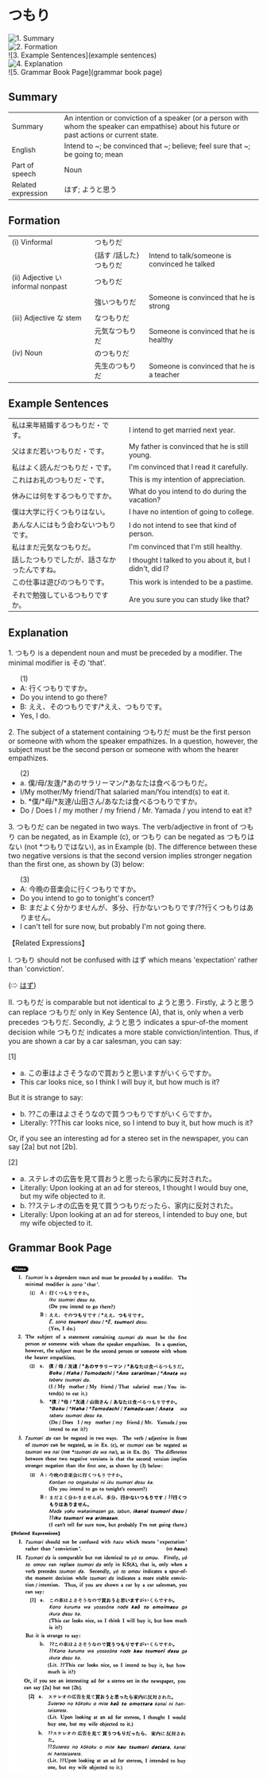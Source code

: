 # つもり

![1. Summary](summary)<br>
![2. Formation](formation)<br>
![3. Example Sentences](example sentences)<br>
![4. Explanation](explanation)<br>
![5. Grammar Book Page](grammar book page)<br>


## Summary

<table><tr>   <td>Summary</td>   <td>An intention or conviction of a speaker (or a person with whom the speaker can empathise) about his future or past actions or current state.</td></tr><tr>   <td>English</td>   <td>Intend to ~; be convinced that ~; believe; feel sure that ~; be going to; mean</td></tr><tr>   <td>Part of speech</td>   <td>Noun</td></tr><tr>   <td>Related expression</td>   <td>はず; ようと思う</td></tr></table>

## Formation

<table class="table"> <tbody><tr class="tr head"> <td class="td"><span class="numbers">(i)</span> <span> <span class="bold">Vinformal</span></span></td> <td class="td"><span class="concept">つもりだ</span> </td> <td class="td"><span>&nbsp;</span></td> </tr> <tr class="tr"> <td class="td"><span>&nbsp;</span></td> <td class="td"><span>{話す /話した} <span class="concept">つもりだ</span></span></td> <td class="td"><span>Intend    to talk/someone is convinced he talked</span></td> </tr> <tr class="tr head"> <td class="td"><span class="numbers">(ii)</span> <span> <span class="bold">Adjective い informal    nonpast</span></span></td> <td class="td"><span class="concept">つもりだ</span> </td> <td class="td"><span>&nbsp;</span></td> </tr> <tr class="tr"> <td class="td"><span>&nbsp;</span></td> <td class="td"><span>強い<span class="concept">つもりだ</span></span> </td> <td class="td"><span>Someone    is convinced that he is strong</span></td> </tr> <tr class="tr head"> <td class="td"><span class="numbers">(iii)</span> <span> <span class="bold">Adjective な stem</span></span></td> <td class="td"><span class="concept">なつもりだ</span> </td> <td class="td"><span>&nbsp;</span></td> </tr> <tr class="tr"> <td class="td"><span>&nbsp;</span></td> <td class="td"><span>元気<span class="concept">なつもりだ</span></span> </td> <td class="td"><span>Someone    is convinced that he is healthy</span></td> </tr> <tr class="tr head"> <td class="td"><span class="numbers">(iv)</span> <span> <span class="bold">Noun</span></span></td> <td class="td"><span class="concept">のつもりだ</span> </td> <td class="td"><span>&nbsp;</span></td> </tr> <tr class="tr"> <td class="td"><span>&nbsp;</span></td> <td class="td"><span>先生<span class="concept">のつもりだ</span></span> </td> <td class="td"><span>Someone    is convinced that he is a teacher</span></td> </tr></tbody></table>

## Example Sentences

<table><tr>   <td>私は来年結婚するつもりだ・です。</td>   <td>I intend to get married next year.</td></tr><tr>   <td>父はまだ若いつもりだ・です。</td>   <td>My father is convinced that he is still young.</td></tr><tr>   <td>私はよく読んだつもりだ・です。</td>   <td>I'm convinced that I read it carefully.</td></tr><tr>   <td>これはお礼のつもりだ・です。</td>   <td>This is my intention of appreciation.</td></tr><tr>   <td>休みには何をするつもりですか。</td>   <td>What do you intend to do during the vacation?</td></tr><tr>   <td>僕は大学に行くつもりはない。</td>   <td>I have no intention of going to college.</td></tr><tr>   <td>あんな人にはもう会わないつもりです。</td>   <td>I do not intend to see that kind of person.</td></tr><tr>   <td>私はまだ元気なつもりだ。</td>   <td>I'm convinced that I'm still healthy.</td></tr><tr>   <td>話したつもりでしたが、話さなかったんですね。</td>   <td>I thought I talked to you about it, but I didn't, did I?</td></tr><tr>   <td>この仕事は遊びのつもりです。</td>   <td>This work is intended to be a pastime.</td></tr><tr>   <td>それで勉強しているつもりですか。</td>   <td>Are you sure you can study like that?</td></tr></table>

## Explanation

<p>1. <span class="cloze">つもり</span> is a dependent noun and must be preceded by a modifier. The minimal modifier is その 'that'.</p>  <ul>(1) <li>A: 行く<span class="cloze">つもりです</span>か。</li> <li>Do you intend to go there?</li> <div class="divide"></div> <li>B: ええ、その<span class="cloze">つもりです</span>/*ええ、<span class="cloze">つもり</span>です。</li> <li>Yes, I do.</li> </ul>  <p>2. The subject of a statement containing <span class="cloze">つもりだ</span> must be the first person or someone with whom the speaker empathizes. In a question, however, the subject must be the second person or someone with whom the hearer empathizes.</p>  <ul>(2) <li>a. 僕/母/友逢/*あのサラリーマン/*あなたは食べる<span class="cloze">つもりだ</span>。</li> <li>I/My mother/My friend/That salaried man/You intend(s) to eat it.</li> <div class="divide"></div> <li>b. *僕/*母/*友達/山田さん/あなたは食べる<span class="cloze">つもりです</span>か。</li> <li>Do / Does I / my mother / my friend / Mr. Yamada / you intend to eat it?</li> </ul>  <p>3. <span class="cloze">つもりだ</span> can be negated in two ways. The verb/adjective in front of <span class="cloze">つもり</span> can be negated, as in Example (c), or <span class="cloze">つもり</span> can be negated as <span class="cloze">つもり</span>はない (not *<span class="cloze">つもり</span>ではない), as in Example (b). The difference between these two negative versions is that the second version implies stronger negation than the first one, as shown by (3) below:</p>  <ul>(3) <li>A: 今晩の音楽会に行く<span class="cloze">つもりです</span>か。</li> <li>Do you intend to go to tonight's concert?</li> <div class="divide"></div> <li>B: まだよく分かりませんが、多分、行かない<span class="cloze">つもりです</span>/??行く<span class="cloze">つもり</span>はありません。</li> <li>I can't tell for sure now, but probably I'm not going there.</li> </ul>  <p>【Related Expressions】</p>  <p>I. <span class="cloze">つもり</span> should not be confused with はず which means 'expectation' rather than 'conviction'.</p>  <p>(⇨ <a href="#㊦ はず">はず</a>)</p>  <p>II. <span class="cloze">つもりだ</span> is comparable but not identical to ようと思う. Firstly, ようと思う can replace <span class="cloze">つもりだ</span> only in Key Sentence (A), that is, only when a verb precedes <span class="cloze">つもりだ</span>. Secondly, ようと思う indicates a spur-of-the moment decision while <span class="cloze">つもりだ</span> indicates a more stable conviction/intention. Thus, if you are shown a car by a car salesman, you can say:</p>  <p>[1]</p>  <ul> <li>a. この車はよさそうなので買おうと思いますがいくらですか。</li> <li>This car looks nice, so I think I will buy it, but how much is it?</li> </ul>  <p>But it is strange to say:</p>  <ul> <li>b. ??この車はよさそうなので買う<span class="cloze">つもりです</span>がいくらですか。</li> <li>Literally: ??This car Iooks nice, so I intend to buy it, but how much is it?</li> </ul>  <p>Or, if you see an interesting ad for a stereo set in the newspaper, you can say [2a] but not [2b].</p>   <p>[2]</p>  <ul> <li>a. ステレオの広告を見て買おうと思ったら家内に反対された。</li> <li>Literally: Upon looking at an ad for stereos, I thought I would buy one, but my wife objected to it.</li> <div class="divide"></div> <li>b. ??ステレオの広告を見て買う<span class="cloze">つもり</span>だったら、家内に反対された。</li> <li>Literally: Upon looking at an ad for stereos, I intended to buy one, but my wife objected to it.</li> </ul>

## Grammar Book Page

![](../img/Basicつもり.png)

